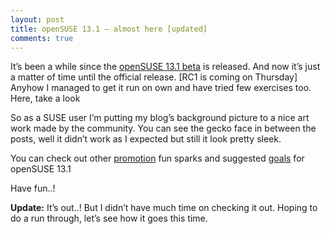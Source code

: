 ```yaml
---
layout: post
title: openSUSE 13.1 – almost here [updated]
comments: true
---
```


It’s been a while since the [openSUSE 13.1 beta](http://news.opensuse.org/2013/09/19/opensuse-13-1-beta-is-out/) is released. And now it’s just a matter of time until the official release. [RC1 is coming on Thursday]
Anyhow I managed to get it run on own and have tried few exercises too. Here, take a look

So as a SUSE user I’m putting my blog’s background picture to a nice art work made by the community. You can see the gecko face in between the posts, well it didn’t work as I expected but still it look pretty sleek.

You can check out other [promotion](https://news.opensuse.org/2013/10/07/help-promote-opensuse-13-1/) fun sparks and suggested [goals](https://en.opensuse.org/openSUSE:Goals_13.1) for openSUSE 13.1

Have fun..!

**Update:** It’s out..! But I didn’t have much time on checking it out. Hoping to do a run through, let’s see how it goes this time.
